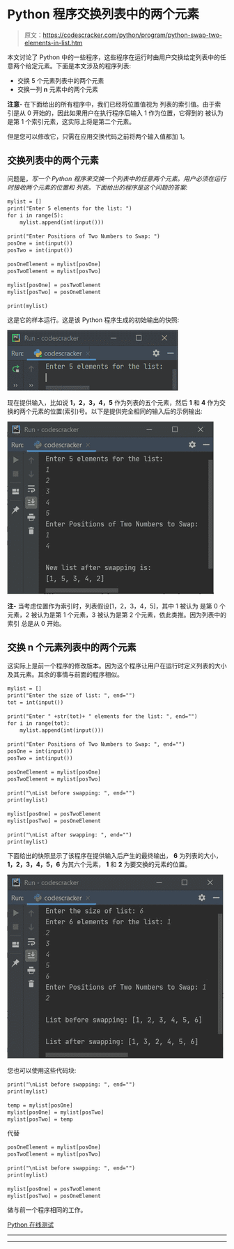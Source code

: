 # Python 程序交换列表中的两个元素

> 原文：<https://codescracker.com/python/program/python-swap-two-elements-in-list.htm>

本文讨论了 Python 中的一些程序，这些程序在运行时由用户交换给定列表中的任意两个给定元素。下面是本文涉及的程序列表:

*   交换 5 个元素列表中的两个元素
*   交换一列 **n** 元素中的两个元素

**注意-** 在下面给出的所有程序中，我们已经将位置值视为 列表的索引值。由于索引是从 0 开始的，因此如果用户在执行程序后输入 1 作为位置，它得到的 被认为是第 1 个索引元素，这实际上将是第二个元素。

但是您可以修改它，只需在应用交换代码之前将两个输入值都加 1。

## 交换列表中的两个元素

问题是，*写一个 Python 程序来交换一个列表中的任意两个元素。用户必须在运行时接收两个元素的位置和 列表。下面给出的程序是这个问题的答案:*

```
mylist = []
print("Enter 5 elements for the list: ")
for i in range(5):
    mylist.append(int(input()))

print("Enter Positions of Two Numbers to Swap: ")
posOne = int(input())
posTwo = int(input())

posOneElement = mylist[posOne]
posTwoElement = mylist[posTwo]

mylist[posOne] = posTwoElement
mylist[posTwo] = posOneElement

print(mylist)
```

这是它的样本运行。这是该 Python 程序生成的初始输出的快照:

![python swap two elements in list](img/1bd8965495beeb48f66ce5816efcaf35.png)

现在提供输入，比如说 **1，2，3，4，5** 作为列表的五个元素，然后 **1** 和 **4** 作为交换的两个元素的位置(索引)号。以下是提供完全相同的输入后的示例输出:

![swap two elements in list python](img/9e871d22148a089d81384f293784b506.png)

**注-** 当考虑位置作为索引时，列表假设[1，2，3，4，5]，其中 1 被认为 是第 0 个元素，2 被认为是第 1 个元素，3 被认为是第 2 个元素，依此类推。因为列表中的索引 总是从 0 开始。

## 交换 n 个元素列表中的两个元素

这实际上是前一个程序的修改版本。因为这个程序让用户在运行时定义列表的大小及其元素。其余的事情与前面的程序相似。

```
mylist = []
print("Enter the size of list: ", end="")
tot = int(input())

print("Enter " +str(tot)+ " elements for the list: ", end="")
for i in range(tot):
    mylist.append(int(input()))

print("Enter Positions of Two Numbers to Swap: ", end="")
posOne = int(input())
posTwo = int(input())

posOneElement = mylist[posOne]
posTwoElement = mylist[posTwo]

print("\nList before swapping: ", end="")
print(mylist)

mylist[posOne] = posTwoElement
mylist[posTwo] = posOneElement

print("\nList after swapping: ", end="")
print(mylist)
```

下面给出的快照显示了该程序在提供输入后产生的最终输出， **6** 为列表的大小， **1，2，3，4，5，6** 为其六个元素， **1** 和 **2** 为要交换的元素的位置。

![swap any two numbers in list python](img/df97f458764954d364715c17c842916b.png)

您也可以使用这些代码块:

```
print("\nList before swapping: ", end="")
print(mylist)

temp = mylist[posOne]
mylist[posOne] = mylist[posTwo]
mylist[posTwo] = temp
```

代替

```
posOneElement = mylist[posOne]
posTwoElement = mylist[posTwo]

print("\nList before swapping: ", end="")
print(mylist)

mylist[posOne] = posTwoElement
mylist[posTwo] = posOneElement
```

做与前一个程序相同的工作。

[Python 在线测试](/exam/showtest.php?subid=10)

* * *

* * *